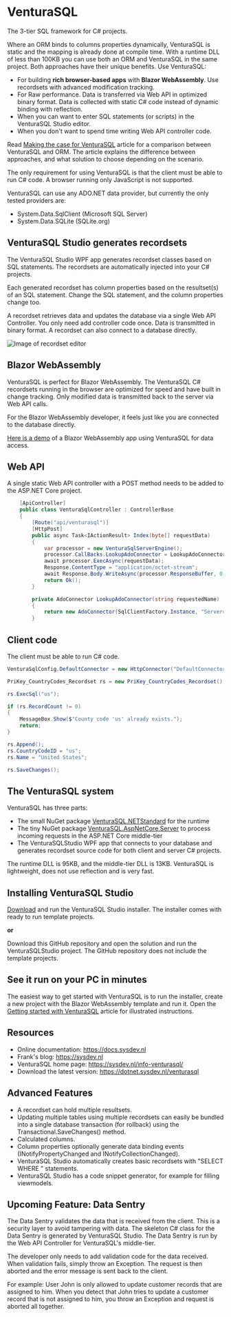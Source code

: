 # VenturaSQL
The 3-tier SQL framework for C# projects.

Where an ORM binds to columns properties dynamically, VenturaSQL is static and the mapping is already done at compile time. With a runtime DLL of less than 100KB you can use both an ORM and VenturaSQL in the same project. Both approaches have their unique benefits. Use VenturaSQL:

+ For building **rich browser-based apps** with **Blazor WebAssembly**. Use recordsets with advanced modification tracking.
+ For Raw performance. Data is transferred via Web API in optimized binary format. Data is collected with static C# code instead of dynamic binding with reflection.
+ When you can want to enter SQL statements (or scripts) in the VenturaSQL Studio editor.
+ When you don't want to spend time writing Web API controller code.

Read [Making the case for VenturaSQL](https://sysdev.nl/making-the-case-for-venturasql/) article for a comparison between VenturaSQL and ORM. The article explains the difference between approaches, and what solution to choose depending on the scenario.

The only requirement for using VenturaSQL is that the client must be able to run C# code. A browser running only JavaScript is not supported.

VenturaSQL can use any ADO.NET data provider, but currently the only tested providers are:
+ System.Data.SqlClient (Microsoft SQL Server)
+ System.Data.SQLite (SQLite.org)

## VenturaSQL Studio generates recordsets
The VenturaSQL Studio WPF app generates recordset classes based on SQL statements. The recordsets are automatically injected into your C# projects.

Each generated recordset has column properties based on the resultset(s) of an SQL statement. Change the SQL statement, and the column properties change too.

A recordset retrieves data and updates the database via a single Web API Controller. You only need add controller code once. Data is transmitted in binary format. A recordset can also connect to a database directly.

![Image of recordset editor](https://raw.githubusercontent.com/frankthvandeven/VenturaSQL/master/README_IMG1.png)

## Blazor WebAssembly
VenturaSQL is perfect for Blazor WebAssembly. The VenturaSQL C# recordsets running in the browser are optimized for speed and have built in change tracking. Only modified data is transmitted back to the server via Web API calls.

For the Blazor WebAssembly developer, it feels just like you are connected to the database directly.

[Here is a demo](https://blazordemo.com) of a Blazor WebAssembly app using VenturaSQL for data access.


## Web API
A single static Web API controller with a POST method needs to be added to the ASP.NET Core project.

```csharp
    [ApiController]
    public class VenturaSqlController : ControllerBase
    {
        [Route("api/venturasql")]
        [HttpPost]
        public async Task<IActionResult> Index(byte[] requestData)
        {
            var processor = new VenturaSqlServerEngine();
            processor.CallBacks.LookupAdoConnector = LookupAdoConnector;
            await processor.ExecAsync(requestData);
            Response.ContentType = "application/octet-stream";
            await Response.Body.WriteAsync(processor.ResponseBuffer, 0, processor.ResponseLength);
            return Ok();
        }

        private AdoConnector LookupAdoConnector(string requestedName)
        {
            return new AdoConnector(SqlClientFactory.Instance, "Server=tcp:xxx,1433;Initial Catalog=VanArsdel;User ID=yyy;Password=zzz;");
        }
```
## Client code
The client must be able to run C# code.

```csharp
VenturaSqlConfig.DefaultConnector = new HttpConnector("DefaultConnector", "api/venturasql");

PriKey_CountryCodes_Recordset rs = new PriKey_CountryCodes_Recordset();

rs.ExecSql("us");

if (rs.RecordCount != 0)
{
    MessageBox.Show($"County code 'us' already exists.");
    return;
}

rs.Append();
rs.CountryCodeID = "us";
rs.Name = "United States";

rs.SaveChanges();
```

## The VenturaSQL system
VenturaSQL has three parts:

+ The small NuGet package [VenturaSQL.NETStandard](https://www.nuget.org/packages/VenturaSQL.NETStandard) for the runtime
+ The tiny NuGet package [VenturaSQL.AspNetCore.Server](https://www.nuget.org/packages/VenturaSQL.AspNetCore.Server) to process incoming requests in the ASP.NET Core middle-tier
+ The VenturaSQLStudio WPF app that connects to your database and generates recordset source code for both client and server C# projects.

The runtime DLL is 95KB, and the middle-tier DLL is 13KB. VenturaSQL is lightweight, does not use reflection and is very fast.

## Installing VenturaSQL Studio
[Download](https://dotnet.sysdev.nl/venturasql) and run the VenturaSQL Studio installer. The installer comes with ready to run template projects.

**or**

Download this GitHub repository and open the solution and run the VenturaSQLStudio project. The GitHub repository does not include the template projects.

## See it run on your PC in minutes
The easiest way to get started with VenturaSQL is to run the installer, create a new project with the Blazor WebAssembly template and run it. Open the [Getting started with VenturaSQL](https://sysdev.nl/getting-started-with-venturasql/) article for illustrated instructions.

## Resources
+ Online documentation: https://docs.sysdev.nl
+ Frank's blog: https://sysdev.nl
+ VenturaSQL home page: https://sysdev.nl/info-venturasql/
+ Download the latest version: https://dotnet.sysdev.nl/venturasql

## Advanced Features
+ A recordset can hold multiple resultsets.
+ Updating multiple tables using multiple recordsets can easily be bundled into a single database transaction (for rollback) using the Transactional.SaveChanges() method.
+ Calculated columns.
+ Column properties optionally generate data binding events (INotifyPropertyChanged and INotifyCollectionChanged).
+ VenturaSQL Studio automatically creates basic recordsets with "SELECT <all columns> WHERE <prikey>" statements.
+ VenturaSQL Studio has a code snippet generator, for example for filling viewmodels.

## Upcoming Feature: Data Sentry
The Data Sentry validates the data that is received from the client. This is a security layer to avoid tampering with data. The skeleton C# class for the Data Sentry is generated by VenturaSQL Studio. The Data Sentry is run by the Web API Controller for VenturaSQL's middle-tier.

The developer only needs to add validation code for the data received. When validation fails, simply throw an Exception. The request is then aborted and the error message is sent back to the client.

For example: User John is only allowed to update customer records that are assigned to him. When you detect that John tries to update a customer record that is not assigned to him, you throw an Exception and request is aborted all together.
